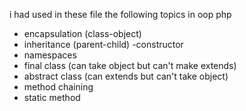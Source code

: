 i had used in these file the following topics in oop php 
- encapsulation (class-object)
- inheritance (parent-child)
-constructor
- namespaces
- final class (can take object but can't make extends)
- abstract class (can extends but can't take object)
- method chaining
- static method
  

